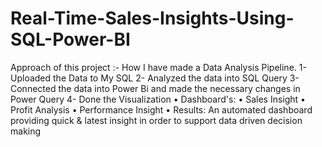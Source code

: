# Real-Time-Sales-Insights-Using-SQL-Power-BI
Approach of this project :- How I have made a Data 
Analysis Pipeline. 1- Uploaded the Data to My SQL
2- Analyzed the data into SQL Query 3- Connected 
the data into Power Bi and made the necessary
changes in Power Query 4- Done the Visualization
• Dashboard's:
• Sales Insight
• Profit Analysis
• Performance Insight
• Results: An automated dashboard providing quick & 
latest insight in order to support data driven decision 
making
